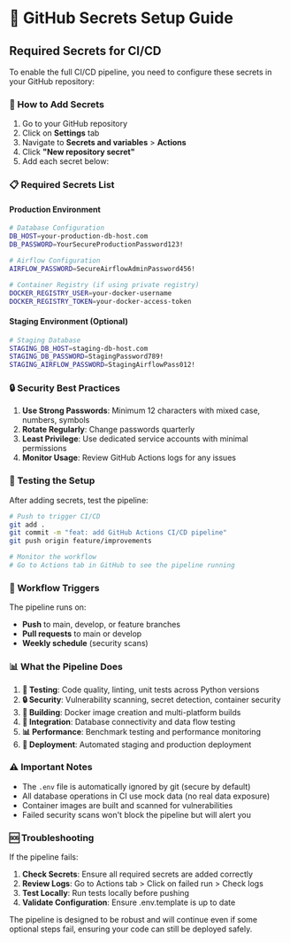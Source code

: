 # 🔐 GitHub Secrets Setup Guide

## Required Secrets for CI/CD

To enable the full CI/CD pipeline, you need to configure these secrets in your GitHub repository:

### 🚀 How to Add Secrets

1. Go to your GitHub repository
2. Click on **Settings** tab
3. Navigate to **Secrets and variables** > **Actions**
4. Click **"New repository secret"**
5. Add each secret below:

### 📋 Required Secrets List

#### Production Environment
```bash
# Database Configuration
DB_HOST=your-production-db-host.com
DB_PASSWORD=YourSecureProductionPassword123!

# Airflow Configuration  
AIRFLOW_PASSWORD=SecureAirflowAdminPassword456!

# Container Registry (if using private registry)
DOCKER_REGISTRY_USER=your-docker-username
DOCKER_REGISTRY_TOKEN=your-docker-access-token
```

#### Staging Environment (Optional)
```bash
# Staging Database
STAGING_DB_HOST=staging-db-host.com
STAGING_DB_PASSWORD=StagingPassword789!
STAGING_AIRFLOW_PASSWORD=StagingAirflowPass012!
```

### 🔒 Security Best Practices

1. **Use Strong Passwords**: Minimum 12 characters with mixed case, numbers, symbols
2. **Rotate Regularly**: Change passwords quarterly
3. **Least Privilege**: Use dedicated service accounts with minimal permissions
4. **Monitor Usage**: Review GitHub Actions logs for any issues

### 🧪 Testing the Setup

After adding secrets, test the pipeline:

```bash
# Push to trigger CI/CD
git add .
git commit -m "feat: add GitHub Actions CI/CD pipeline"
git push origin feature/improvements

# Monitor the workflow
# Go to Actions tab in GitHub to see the pipeline running
```

### 🎯 Workflow Triggers

The pipeline runs on:
- **Push** to main, develop, or feature branches
- **Pull requests** to main or develop
- **Weekly schedule** (security scans)

### 📊 What the Pipeline Does

1. **🧪 Testing**: Code quality, linting, unit tests across Python versions
2. **🔒 Security**: Vulnerability scanning, secret detection, container security
3. **🐳 Building**: Docker image creation and multi-platform builds
4. **🧪 Integration**: Database connectivity and data flow testing
5. **📊 Performance**: Benchmark testing and performance monitoring
6. **🚀 Deployment**: Automated staging and production deployment

### ⚠️ Important Notes

- The `.env` file is automatically ignored by git (secure by default)
- All database operations in CI use mock data (no real data exposure)
- Container images are built and scanned for vulnerabilities
- Failed security scans won't block the pipeline but will alert you

### 🆘 Troubleshooting

If the pipeline fails:

1. **Check Secrets**: Ensure all required secrets are added correctly
2. **Review Logs**: Go to Actions tab > Click on failed run > Check logs
3. **Test Locally**: Run tests locally before pushing
4. **Validate Configuration**: Ensure .env.template is up to date

The pipeline is designed to be robust and will continue even if some optional steps fail, ensuring your code can still be deployed safely.

